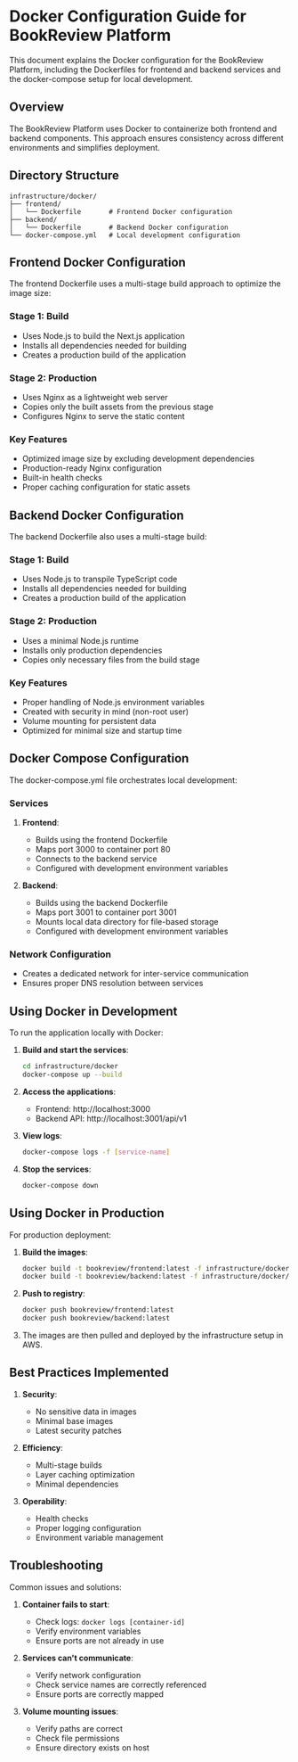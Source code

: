 # Docker Configuration Guide for BookReview Platform

This document explains the Docker configuration for the BookReview Platform, including the Dockerfiles for frontend and backend services and the docker-compose setup for local development.

## Overview

The BookReview Platform uses Docker to containerize both frontend and backend components. This approach ensures consistency across different environments and simplifies deployment.

## Directory Structure

```
infrastructure/docker/
├── frontend/
│   └── Dockerfile       # Frontend Docker configuration
├── backend/
│   └── Dockerfile       # Backend Docker configuration
└── docker-compose.yml   # Local development configuration
```

## Frontend Docker Configuration

The frontend Dockerfile uses a multi-stage build approach to optimize the image size:

### Stage 1: Build
- Uses Node.js to build the Next.js application
- Installs all dependencies needed for building
- Creates a production build of the application

### Stage 2: Production
- Uses Nginx as a lightweight web server
- Copies only the built assets from the previous stage
- Configures Nginx to serve the static content

### Key Features
- Optimized image size by excluding development dependencies
- Production-ready Nginx configuration
- Built-in health checks
- Proper caching configuration for static assets

## Backend Docker Configuration

The backend Dockerfile also uses a multi-stage build:

### Stage 1: Build
- Uses Node.js to transpile TypeScript code
- Installs all dependencies needed for building
- Creates a production build of the application

### Stage 2: Production
- Uses a minimal Node.js runtime
- Installs only production dependencies
- Copies only necessary files from the build stage

### Key Features
- Proper handling of Node.js environment variables
- Created with security in mind (non-root user)
- Volume mounting for persistent data
- Optimized for minimal size and startup time

## Docker Compose Configuration

The docker-compose.yml file orchestrates local development:

### Services
1. **Frontend**:
   - Builds using the frontend Dockerfile
   - Maps port 3000 to container port 80
   - Connects to the backend service
   - Configured with development environment variables

2. **Backend**:
   - Builds using the backend Dockerfile
   - Maps port 3001 to container port 3001
   - Mounts local data directory for file-based storage
   - Configured with development environment variables

### Network Configuration
- Creates a dedicated network for inter-service communication
- Ensures proper DNS resolution between services

## Using Docker in Development

To run the application locally with Docker:

1. **Build and start the services**:
   ```bash
   cd infrastructure/docker
   docker-compose up --build
   ```

2. **Access the applications**:
   - Frontend: http://localhost:3000
   - Backend API: http://localhost:3001/api/v1

3. **View logs**:
   ```bash
   docker-compose logs -f [service-name]
   ```

4. **Stop the services**:
   ```bash
   docker-compose down
   ```

## Using Docker in Production

For production deployment:

1. **Build the images**:
   ```bash
   docker build -t bookreview/frontend:latest -f infrastructure/docker/frontend/Dockerfile ./frontend
   docker build -t bookreview/backend:latest -f infrastructure/docker/backend/Dockerfile ./backend
   ```

2. **Push to registry**:
   ```bash
   docker push bookreview/frontend:latest
   docker push bookreview/backend:latest
   ```

3. The images are then pulled and deployed by the infrastructure setup in AWS.

## Best Practices Implemented

1. **Security**:
   - No sensitive data in images
   - Minimal base images
   - Latest security patches

2. **Efficiency**:
   - Multi-stage builds
   - Layer caching optimization
   - Minimal dependencies

3. **Operability**:
   - Health checks
   - Proper logging configuration
   - Environment variable management

## Troubleshooting

Common issues and solutions:

1. **Container fails to start**:
   - Check logs: `docker logs [container-id]`
   - Verify environment variables
   - Ensure ports are not already in use

2. **Services can't communicate**:
   - Verify network configuration
   - Check service names are correctly referenced
   - Ensure ports are correctly mapped

3. **Volume mounting issues**:
   - Verify paths are correct
   - Check file permissions
   - Ensure directory exists on host

